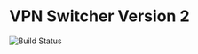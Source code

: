 # VPN Switcher Version 2

![Build Status](https://codeship.com/projects/3082d160-a8bc-0133-3f1a-22b4eb95a293/status?branch=master)